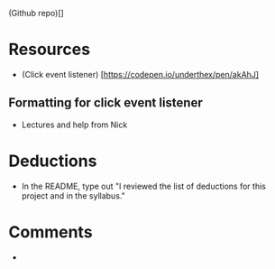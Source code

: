 
(Github repo)[]
# Resources
* (Click event listener) [https://codepen.io/underthex/pen/akAhJ]
## Formatting for click event listener
* Lectures and help from Nick


# Deductions
* In	the	README,	type	out	"I	reviewed	the	list	of	deductions	for	this	project
and	in	the	syllabus."


# Comments
* 

